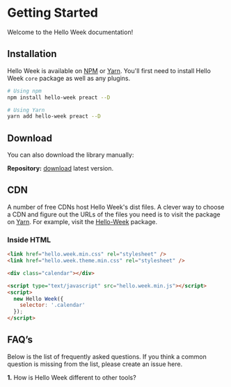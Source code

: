 # Getting Started

Welcome to the Hello Week documentation!

## Installation

Hello Week is available on [NPM](https://www.npmjs.com/) or [Yarn](https://yarnpkg.com/).
You'll first need to install Hello Week `core` package as well as any plugins.

```bash
# Using npm
npm install hello-week preact --D

# Using Yarn
yarn add hello-week preact --D
```

## Download

You can also download the library manually:

**Repository:** [download](https://codeload.github.com/mauroreisvieira/hello-week/zip/master) latest version.

## CDN

A number of free CDNs host Hello Week's dist files. A clever way to choose a CDN and figure out the URLs of the files you need is to visit the package on [Yarn](https://yarnpkg.com/).
For example, visit the [Hello-Week](https://cdn.jsdelivr.net/npm/hello-week@2.10.3/) package.

### Inside HTML

```html
<link href="hello.week.min.css" rel="stylesheet" />
<link href="hello.week.theme.min.css" rel="stylesheet" />

<div class="calendar"></div>

<script type="text/javascript" src="hello.week.min.js"></script>
<script>
  new Hello Week({
    selector: '.calendar'
  });
</script>
```

## FAQ’s

Below is the list of frequently asked questions.
If you think a common question is missing from the list, please create an issue here.

**1.** How is Hello Week different to other tools?
